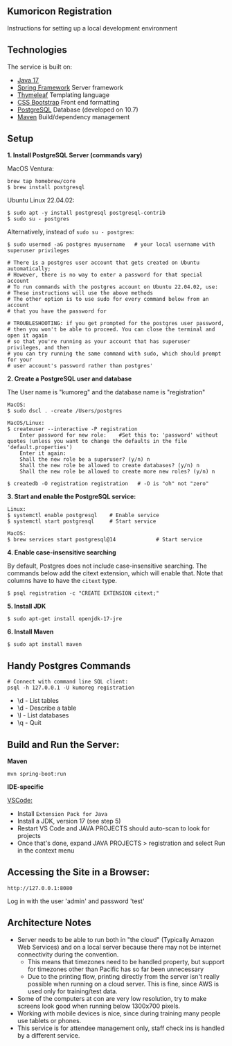 Kumoricon Registration
----------------------
Instructions for setting up a local development environment

Technologies
------------
The service is built on:
  - [Java 17](https://jdk.java.net/java-se-ri/17)
  - [Spring Framework](https://docs.spring.io/spring/docs/5.1.3.RELEASE/spring-framework-reference/) Server framework
  - [Thymeleaf](https://www.thymeleaf.org/doc/tutorials/2.1/thymeleafspring.html) Templating language
  - [CSS Bootstrap](https://getbootstrap.com/docs/3.4/css/) Front end formatting
  - [PostgreSQL](https://www.postgresql.org/) Database (developed on 10.7)
  - [Maven](https://maven.apache.org/index.html) Build/dependency management


Setup
-----
**1. Install PostgreSQL Server (commands vary)**

MacOS Ventura:
```
brew tap homebrew/core
$ brew install postgresql
```

Ubuntu Linux 22.04.02:
```
$ sudo apt -y install postgresql postgresql-contrib
$ sudo su - postgres
```
Alternatively, instead of `sudo su - postgres`:
```
$ sudo usermod -aG postgres myusername   # your local username with superuser privileges

# There is a postgres user account that gets created on Ubuntu automatically;
# However, there is no way to enter a password for that special account
# To run commands with the postgres account on Ubuntu 22.04.02, use: 
# These instructions will use the above methods
# The other option is to use sudo for every command below from an account
# that you have the password for

# TROUBLESHOOTING: if you get prompted for the postgres user password,
# then you won't be able to proceed. You can close the terminal and open it again
# so that you're running as your account that has superuser privileges, and then
# you can try running the same command with sudo, which should prompt for your
# user account's password rather than postgres'
```


**2. Create a PostgreSQL user and database**

The User name is "kumoreg" and the database name is "registration"
```
MacOS:
$ sudo dscl . -create /Users/postgres

MacOS/Linux:
$ createuser --interactive -P registration
    Enter password for new role:    #Set this to: 'password' without quotes (unless you want to change the defaults in the file 'default.properties')
    Enter it again:
    Shall the new role be a superuser? (y/n) n
    Shall the new role be allowed to create databases? (y/n) n
    Shall the new role be allowed to create more new roles? (y/n) n

$ createdb -O registration registration   # -O is "oh" not "zero"
```


**3. Start and enable the PostgreSQL service:**
```
Linux:
$ systemctl enable postgresql    # Enable service
$ systemctl start postgresql     # Start service

MacOS:
$ brew services start postgresql@14             # Start service
```


**4. Enable case-insensitive searching**

By default, Postgres does not include case-insensitive searching. The commands below add the
citext extension, which will enable that. Note that columns have to have the `citext` type.

```
$ psql registration -c "CREATE EXTENSION citext;"
```


**5. Install JDK**

```
$ sudo apt-get install openjdk-17-jre
```

**6. Install Maven**

```
$ sudo apt install maven
```


Handy Postgres Commands
-----------------------
```
# Connect with command line SQL client:
psql -h 127.0.0.1 -U kumoreg registration
```
- \d - List tables
- \d <tablename> - Describe a table
- \l - List databases
- \q - Quit


Build and Run the Server:
------------------------------------
**Maven**
```
mvn spring-boot:run
```
**IDE-specific**

<ins>VSCode:</ins>
  - Install `Extension Pack for Java`
  - Install a JDK, version 17 (see step 5)
  - Restart VS Code and JAVA PROJECTS should auto-scan to look for projects
  - Once that's done, expand JAVA PROJECTS > registration and select Run in the context menu

Accessing the Site in a Browser:
------------------------------------
```
http://127.0.0.1:8080
```
Log in with the user 'admin' and password 'test'

Architecture Notes
------------------
- Server needs to be able to run both in "the cloud" (Typically Amazon Web Services)
and on a local server because there may not be internet connectivity during the
convention.
  - This means that timezones need to be handled property, but support for timezones
  other than Pacific has so far been unnecessary
  - Due to the printing flow, printing directly from the server isn't really possible
  when running on a cloud server. This is fine, since AWS is used only for
  training/test data.
- Some of the computers at con are very low resolution, try to make screens look
  good when running below 1300x700 pixels.
- Working with mobile devices is nice, since during training many people use
  tablets or phones.
- This service is for attendee management only, staff check ins is handled by a
  different service.

